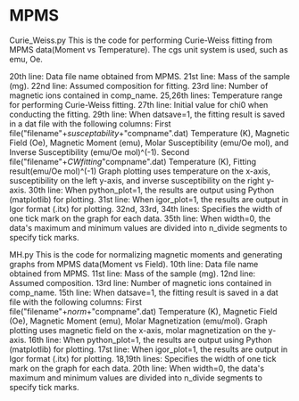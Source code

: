 # MPMS
Curie_Weiss.py
This is the code for performing Curie-Weiss fitting from MPMS data(Moment vs Temperature). The cgs unit system is used, such as emu, Oe.

20th line: Data file name obtained from MPMS.
21st line: Mass of the sample (mg).
22nd line: Assumed composition for fitting.
23rd line: Number of magnetic ions contained in comp_name.
25,26th lines: Temperature range for performing Curie-Weiss fitting.
27th line: Initial value for chi0 when conducting the fitting.
29th line: When datsave=1, the fitting result is saved in a dat file with the following columns:
First file("filename"+_susceptability_+"compname".dat)
Temperature (K), Magnetic Field (Oe), Magnetic Moment (emu), Molar Susceptibility (emu/Oe mol), and Inverse Susceptibility (emu/Oe mol)^(-1). 
Second file("filename"+_CWfitting_"compname".dat)
Temperature (K), Fitting result(emu/Oe mol)^(-1)
Graph plotting uses temperature on the x-axis, susceptibility on the left y-axis, and inverse susceptibility on the right y-axis.
30th line: When python_plot=1, the results are output using Python (matplotlib) for plotting.
31st line: When igor_plot=1, the results are output in Igor format (.itx) for plotting.
32nd, 33rd, 34th lines: Specifies the width of one tick mark on the graph for each data.
35th line: When width=0, the data's maximum and minimum values are divided into n_divide segments to specify tick marks.


MH.py
This is the code for normalizing magnetic moments and generating graphs from MPMS data(Moment vs Field).
10th line: Data file name obtained from MPMS.
11st line: Mass of the sample (mg).
12nd line: Assumed composition.
13rd line: Number of magnetic ions contained in comp_name.
15th line: When datsave=1, the fitting result is saved in a dat file with the following columns:
First file("filename"+_norm_+"compname".dat)
Temperature (K), Magnetic Field (Oe), Magnetic Moment (emu), Molar Magnetization (emu/mol). 
Graph plotting uses magnetic field on the x-axis, molar magnetization on the y-axis.
16th line: When python_plot=1, the results are output using Python (matplotlib) for plotting.
17st line: When igor_plot=1, the results are output in Igor format (.itx) for plotting.
18,19th lines: Specifies the width of one tick mark on the graph for each data.
20th line: When width=0, the data's maximum and minimum values are divided into n_divide segments to specify tick marks.
